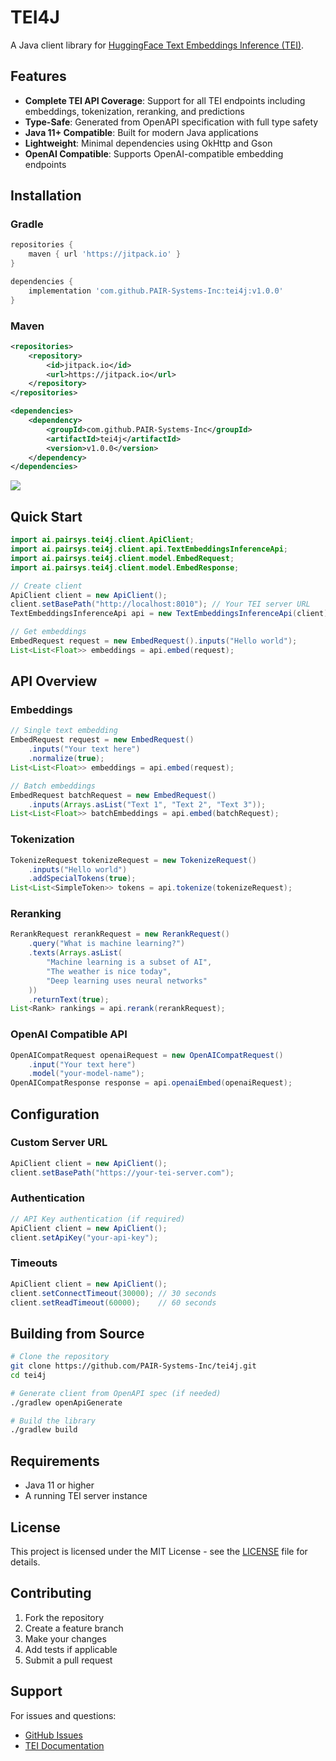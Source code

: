 # TEI4J

A Java client library for [HuggingFace Text Embeddings Inference (TEI)](https://github.com/huggingface/text-embeddings-inference).

## Features

- **Complete TEI API Coverage**: Support for all TEI endpoints including embeddings, tokenization, reranking, and predictions
- **Type-Safe**: Generated from OpenAPI specification with full type safety
- **Java 11+ Compatible**: Built for modern Java applications
- **Lightweight**: Minimal dependencies using OkHttp and Gson
- **OpenAI Compatible**: Supports OpenAI-compatible embedding endpoints

## Installation

### Gradle

```gradle
repositories {
    maven { url 'https://jitpack.io' }
}

dependencies {
    implementation 'com.github.PAIR-Systems-Inc:tei4j:v1.0.0'
}
```

### Maven

```xml
<repositories>
    <repository>
        <id>jitpack.io</id>
        <url>https://jitpack.io</url>
    </repository>
</repositories>

<dependencies>
    <dependency>
        <groupId>com.github.PAIR-Systems-Inc</groupId>
        <artifactId>tei4j</artifactId>
        <version>v1.0.0</version>
    </dependency>
</dependencies>
```

[![](https://jitpack.io/v/PAIR-Systems-Inc/tei4j.svg)](https://jitpack.io/#PAIR-Systems-Inc/tei4j)

## Quick Start

```java
import ai.pairsys.tei4j.client.ApiClient;
import ai.pairsys.tei4j.client.api.TextEmbeddingsInferenceApi;
import ai.pairsys.tei4j.client.model.EmbedRequest;
import ai.pairsys.tei4j.client.model.EmbedResponse;

// Create client
ApiClient client = new ApiClient();
client.setBasePath("http://localhost:8010"); // Your TEI server URL
TextEmbeddingsInferenceApi api = new TextEmbeddingsInferenceApi(client);

// Get embeddings
EmbedRequest request = new EmbedRequest().inputs("Hello world");
List<List<Float>> embeddings = api.embed(request);
```

## API Overview

### Embeddings

```java
// Single text embedding
EmbedRequest request = new EmbedRequest()
    .inputs("Your text here")
    .normalize(true);
List<List<Float>> embeddings = api.embed(request);

// Batch embeddings
EmbedRequest batchRequest = new EmbedRequest()
    .inputs(Arrays.asList("Text 1", "Text 2", "Text 3"));
List<List<Float>> batchEmbeddings = api.embed(batchRequest);
```

### Tokenization

```java
TokenizeRequest tokenizeRequest = new TokenizeRequest()
    .inputs("Hello world")
    .addSpecialTokens(true);
List<List<SimpleToken>> tokens = api.tokenize(tokenizeRequest);
```

### Reranking

```java
RerankRequest rerankRequest = new RerankRequest()
    .query("What is machine learning?")
    .texts(Arrays.asList(
        "Machine learning is a subset of AI",
        "The weather is nice today",
        "Deep learning uses neural networks"
    ))
    .returnText(true);
List<Rank> rankings = api.rerank(rerankRequest);
```

### OpenAI Compatible API

```java
OpenAICompatRequest openaiRequest = new OpenAICompatRequest()
    .input("Your text here")
    .model("your-model-name");
OpenAICompatResponse response = api.openaiEmbed(openaiRequest);
```

## Configuration

### Custom Server URL

```java
ApiClient client = new ApiClient();
client.setBasePath("https://your-tei-server.com");
```

### Authentication

```java
// API Key authentication (if required)
ApiClient client = new ApiClient();
client.setApiKey("your-api-key");
```

### Timeouts

```java
ApiClient client = new ApiClient();
client.setConnectTimeout(30000); // 30 seconds
client.setReadTimeout(60000);    // 60 seconds
```

## Building from Source

```bash
# Clone the repository
git clone https://github.com/PAIR-Systems-Inc/tei4j.git
cd tei4j

# Generate client from OpenAPI spec (if needed)
./gradlew openApiGenerate

# Build the library
./gradlew build
```

## Requirements

- Java 11 or higher
- A running TEI server instance

## License

This project is licensed under the MIT License - see the [LICENSE](LICENSE) file for details.

## Contributing

1. Fork the repository
2. Create a feature branch
3. Make your changes
4. Add tests if applicable
5. Submit a pull request

## Support

For issues and questions:
- [GitHub Issues](https://github.com/PAIR-Systems-Inc/tei4j/issues)
- [TEI Documentation](https://github.com/huggingface/text-embeddings-inference)